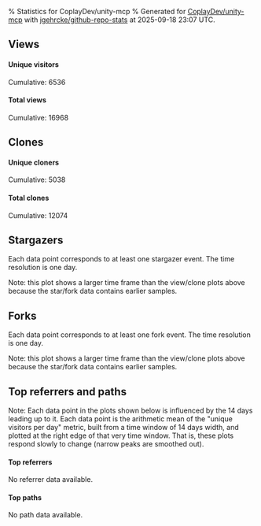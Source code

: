 % Statistics for CoplayDev/unity-mcp
% Generated for [CoplayDev/unity-mcp](https://github.com/CoplayDev/unity-mcp) with [jgehrcke/github-repo-stats](https://github.com/jgehrcke/github-repo-stats) at 2025-09-18 23:07 UTC.


## Views

#### Unique visitors
<div id="chart_views_unique" class="full-width-chart"></div>

Cumulative: 6536

#### Total views
<div id="chart_views_total" class="full-width-chart"></div>

Cumulative: 16968

<div class="pagebreak-for-print"> </div>

## Clones

#### Unique cloners
<div id="chart_clones_unique" class="full-width-chart"></div>

Cumulative: 5038

#### Total clones
<div id="chart_clones_total" class="full-width-chart"></div>

Cumulative: 12074



<div class="pagebreak-for-print"> </div>



## Stargazers

Each data point corresponds to at least one stargazer event.
The time resolution is one day.

<div id="chart_stargazers" class="full-width-chart"></div>


Note: this plot shows a larger time frame than the view/clone plots above because the star/fork data contains earlier samples.



## Forks

Each data point corresponds to at least one fork event.
The time resolution is one day.

<div id="chart_forks" class="full-width-chart"></div>


Note: this plot shows a larger time frame than the view/clone plots above because the star/fork data contains earlier samples.



<div class="pagebreak-for-print"> </div>



## Top referrers and paths


Note: Each data point in the plots shown below is influenced by the 14 days
leading up to it. Each data point is the arithmetic mean of the "unique
visitors per day" metric, built from a time window of 14 days width, and
plotted at the right edge of that very time window. That is, these plots
respond slowly to change (narrow peaks are smoothed out).



#### Top referrers

No referrer data available.



#### Top paths

No path data available.

<script type="text/javascript">
    vegaEmbed('#chart_views_unique', {"$schema": "https://vega.github.io/schema/vega-lite/v4.17.0.json", "config": {"arc": {"fill": "#1b1e23"}, "area": {"fill": "#1b1e23"}, "axisBottom": {"domainColor": "#a9b4c4", "gridColor": "#a9b4c4", "labelColor": "#1b1e23", "labelFont": "relative-mono-11-pitch-pro, Menlo, monospace", "tickColor": "#a9b4c4", "titleColor": "#1b1e23", "titleFont": "relative-mono-11-pitch-pro, Menlo, monospace"}, "axisLeft": {"domainColor": "#a9b4c4", "gridColor": "#a9b4c4", "labelColor": "#1b1e23", "labelFont": "relative-mono-11-pitch-pro, Menlo, monospace", "tickColor": "#a9b4c4", "titleColor": "#1b1e23", "titleFont": "relative-mono-11-pitch-pro, Menlo, monospace"}, "axisX": {"grid": false}, "axisY": {"grid": false, "labelBound": true}, "background": "#FFFFFF", "group": {"fill": "#FFFFFF"}, "header": {"fontWeight": 400, "labelFont": "relative-mono-11-pitch-pro, Menlo, monospace", "titleFont": "relative-mono-11-pitch-pro, Menlo, monospace"}, "legend": {"labelFont": "relative-mono-11-pitch-pro, Menlo, monospace", "symbolSize": 200, "symbolType": "circle", "titleFont": "relative-mono-11-pitch-pro, Menlo, monospace"}, "line": {"color": "#1b1e23", "stroke": "#1b1e23"}, "path": {"stroke": "#1b1e23"}, "point": {"color": "#1b1e23", "cursor": "pointer", "filled": true, "size": 20}, "range": {"category": ["#85a2f7", "#ea9755", "#7eb36a", "#f07071", "#bc85d9", "#e587b6", "#a9b4c4", "#d4c05e", "#64b9c4"]}, "style": {"bar": {"fill": "#1b1e23"}, "text": {"font": "relative-mono-11-pitch-pro, Menlo, monospace", "fontWeight": 400}}, "symbol": {"shape": "circle"}, "title": {"anchor": "start", "font": "relative-mono-11-pitch-pro, Menlo, monospace", "fontWeight": 400}, "trail": {"color": "#1b1e23", "stroke": "#1b1e23"}, "view": {"stroke": null}}, "data": {"name": "data-6ed99026aeda79a6c09bed42f1057279"}, "datasets": {"data-6ed99026aeda79a6c09bed42f1057279": [{"time": "2025-08-31T00:00:00+00:00", "views_total": 111, "views_unique": 51}, {"time": "2025-09-01T00:00:00+00:00", "views_total": 978, "views_unique": 398}, {"time": "2025-09-02T00:00:00+00:00", "views_total": 995, "views_unique": 398}, {"time": "2025-09-03T00:00:00+00:00", "views_total": 1326, "views_unique": 395}, {"time": "2025-09-04T00:00:00+00:00", "views_total": 1059, "views_unique": 377}, {"time": "2025-09-05T00:00:00+00:00", "views_total": 970, "views_unique": 388}, {"time": "2025-09-06T00:00:00+00:00", "views_total": 726, "views_unique": 280}, {"time": "2025-09-07T00:00:00+00:00", "views_total": 748, "views_unique": 268}, {"time": "2025-09-08T00:00:00+00:00", "views_total": 1099, "views_unique": 388}, {"time": "2025-09-09T00:00:00+00:00", "views_total": 1092, "views_unique": 367}, {"time": "2025-09-10T00:00:00+00:00", "views_total": 1028, "views_unique": 377}, {"time": "2025-09-11T00:00:00+00:00", "views_total": 961, "views_unique": 358}, {"time": "2025-09-12T00:00:00+00:00", "views_total": 888, "views_unique": 415}, {"time": "2025-09-13T00:00:00+00:00", "views_total": 679, "views_unique": 267}, {"time": "2025-09-14T00:00:00+00:00", "views_total": 693, "views_unique": 279}, {"time": "2025-09-15T00:00:00+00:00", "views_total": 904, "views_unique": 401}, {"time": "2025-09-16T00:00:00+00:00", "views_total": 1026, "views_unique": 410}, {"time": "2025-09-17T00:00:00+00:00", "views_total": 875, "views_unique": 351}, {"time": "2025-09-18T00:00:00+00:00", "views_total": 810, "views_unique": 368}]}, "encoding": {"tooltip": [{"field": "views_unique", "format": ".1f", "title": "views (u)", "type": "quantitative"}, {"field": "time", "format": "%B %e, %Y", "title": "date", "type": "temporal"}], "x": {"axis": {"labelAngle": 25}, "field": "time", "scale": {"domain": ["2025-08-31", "2025-09-18"]}, "timeUnit": "yearmonthdate", "title": "date", "type": "temporal"}, "y": {"axis": {"values": [1, 10, 50, 100, 500, 1000, 5000, 10000]}, "field": "views_unique", "scale": {"domain": [0, 456.50000000000006], "type": "symlog", "zero": true}, "title": "unique views per day", "type": "quantitative"}}, "height": 200, "mark": {"point": true, "type": "line"}, "padding": 10, "width": "container"}, {"actions": false, "renderer": "svg"}).catch(console.error);
vegaEmbed('#chart_views_total', {"$schema": "https://vega.github.io/schema/vega-lite/v4.17.0.json", "config": {"arc": {"fill": "#1b1e23"}, "area": {"fill": "#1b1e23"}, "axisBottom": {"domainColor": "#a9b4c4", "gridColor": "#a9b4c4", "labelColor": "#1b1e23", "labelFont": "relative-mono-11-pitch-pro, Menlo, monospace", "tickColor": "#a9b4c4", "titleColor": "#1b1e23", "titleFont": "relative-mono-11-pitch-pro, Menlo, monospace"}, "axisLeft": {"domainColor": "#a9b4c4", "gridColor": "#a9b4c4", "labelColor": "#1b1e23", "labelFont": "relative-mono-11-pitch-pro, Menlo, monospace", "tickColor": "#a9b4c4", "titleColor": "#1b1e23", "titleFont": "relative-mono-11-pitch-pro, Menlo, monospace"}, "axisX": {"grid": false}, "axisY": {"grid": false, "labelBound": true}, "background": "#FFFFFF", "group": {"fill": "#FFFFFF"}, "header": {"fontWeight": 400, "labelFont": "relative-mono-11-pitch-pro, Menlo, monospace", "titleFont": "relative-mono-11-pitch-pro, Menlo, monospace"}, "legend": {"labelFont": "relative-mono-11-pitch-pro, Menlo, monospace", "symbolSize": 200, "symbolType": "circle", "titleFont": "relative-mono-11-pitch-pro, Menlo, monospace"}, "line": {"color": "#1b1e23", "stroke": "#1b1e23"}, "path": {"stroke": "#1b1e23"}, "point": {"color": "#1b1e23", "cursor": "pointer", "filled": true, "size": 20}, "range": {"category": ["#85a2f7", "#ea9755", "#7eb36a", "#f07071", "#bc85d9", "#e587b6", "#a9b4c4", "#d4c05e", "#64b9c4"]}, "style": {"bar": {"fill": "#1b1e23"}, "text": {"font": "relative-mono-11-pitch-pro, Menlo, monospace", "fontWeight": 400}}, "symbol": {"shape": "circle"}, "title": {"anchor": "start", "font": "relative-mono-11-pitch-pro, Menlo, monospace", "fontWeight": 400}, "trail": {"color": "#1b1e23", "stroke": "#1b1e23"}, "view": {"stroke": null}}, "data": {"name": "data-6ed99026aeda79a6c09bed42f1057279"}, "datasets": {"data-6ed99026aeda79a6c09bed42f1057279": [{"time": "2025-08-31T00:00:00+00:00", "views_total": 111, "views_unique": 51}, {"time": "2025-09-01T00:00:00+00:00", "views_total": 978, "views_unique": 398}, {"time": "2025-09-02T00:00:00+00:00", "views_total": 995, "views_unique": 398}, {"time": "2025-09-03T00:00:00+00:00", "views_total": 1326, "views_unique": 395}, {"time": "2025-09-04T00:00:00+00:00", "views_total": 1059, "views_unique": 377}, {"time": "2025-09-05T00:00:00+00:00", "views_total": 970, "views_unique": 388}, {"time": "2025-09-06T00:00:00+00:00", "views_total": 726, "views_unique": 280}, {"time": "2025-09-07T00:00:00+00:00", "views_total": 748, "views_unique": 268}, {"time": "2025-09-08T00:00:00+00:00", "views_total": 1099, "views_unique": 388}, {"time": "2025-09-09T00:00:00+00:00", "views_total": 1092, "views_unique": 367}, {"time": "2025-09-10T00:00:00+00:00", "views_total": 1028, "views_unique": 377}, {"time": "2025-09-11T00:00:00+00:00", "views_total": 961, "views_unique": 358}, {"time": "2025-09-12T00:00:00+00:00", "views_total": 888, "views_unique": 415}, {"time": "2025-09-13T00:00:00+00:00", "views_total": 679, "views_unique": 267}, {"time": "2025-09-14T00:00:00+00:00", "views_total": 693, "views_unique": 279}, {"time": "2025-09-15T00:00:00+00:00", "views_total": 904, "views_unique": 401}, {"time": "2025-09-16T00:00:00+00:00", "views_total": 1026, "views_unique": 410}, {"time": "2025-09-17T00:00:00+00:00", "views_total": 875, "views_unique": 351}, {"time": "2025-09-18T00:00:00+00:00", "views_total": 810, "views_unique": 368}]}, "encoding": {"tooltip": [{"field": "views_total", "format": ".1f", "title": "views (t)", "type": "quantitative"}, {"field": "time", "format": "%B %e, %Y", "title": "date", "type": "temporal"}], "x": {"axis": {"labelAngle": 25}, "field": "time", "scale": {"domain": ["2025-08-31", "2025-09-18"]}, "timeUnit": "yearmonthdate", "title": "date", "type": "temporal"}, "y": {"axis": {"values": [1, 10, 50, 100, 500, 1000, 5000, 10000]}, "field": "views_total", "scale": {"domain": [0, 1458.6000000000001], "type": "symlog", "zero": true}, "title": "total views per day", "type": "quantitative"}}, "height": 200, "mark": {"point": true, "type": "line"}, "padding": 10, "width": "container"}, {"actions": false, "renderer": "svg"}).catch(console.error);
vegaEmbed('#chart_clones_unique', {"$schema": "https://vega.github.io/schema/vega-lite/v4.17.0.json", "config": {"arc": {"fill": "#1b1e23"}, "area": {"fill": "#1b1e23"}, "axisBottom": {"domainColor": "#a9b4c4", "gridColor": "#a9b4c4", "labelColor": "#1b1e23", "labelFont": "relative-mono-11-pitch-pro, Menlo, monospace", "tickColor": "#a9b4c4", "titleColor": "#1b1e23", "titleFont": "relative-mono-11-pitch-pro, Menlo, monospace"}, "axisLeft": {"domainColor": "#a9b4c4", "gridColor": "#a9b4c4", "labelColor": "#1b1e23", "labelFont": "relative-mono-11-pitch-pro, Menlo, monospace", "tickColor": "#a9b4c4", "titleColor": "#1b1e23", "titleFont": "relative-mono-11-pitch-pro, Menlo, monospace"}, "axisX": {"grid": false}, "axisY": {"grid": false, "labelBound": true}, "background": "#FFFFFF", "group": {"fill": "#FFFFFF"}, "header": {"fontWeight": 400, "labelFont": "relative-mono-11-pitch-pro, Menlo, monospace", "titleFont": "relative-mono-11-pitch-pro, Menlo, monospace"}, "legend": {"labelFont": "relative-mono-11-pitch-pro, Menlo, monospace", "symbolSize": 200, "symbolType": "circle", "titleFont": "relative-mono-11-pitch-pro, Menlo, monospace"}, "line": {"color": "#1b1e23", "stroke": "#1b1e23"}, "path": {"stroke": "#1b1e23"}, "point": {"color": "#1b1e23", "cursor": "pointer", "filled": true, "size": 20}, "range": {"category": ["#85a2f7", "#ea9755", "#7eb36a", "#f07071", "#bc85d9", "#e587b6", "#a9b4c4", "#d4c05e", "#64b9c4"]}, "style": {"bar": {"fill": "#1b1e23"}, "text": {"font": "relative-mono-11-pitch-pro, Menlo, monospace", "fontWeight": 400}}, "symbol": {"shape": "circle"}, "title": {"anchor": "start", "font": "relative-mono-11-pitch-pro, Menlo, monospace", "fontWeight": 400}, "trail": {"color": "#1b1e23", "stroke": "#1b1e23"}, "view": {"stroke": null}}, "data": {"name": "data-1c070afb9937f116faeeff609693d8ca"}, "datasets": {"data-1c070afb9937f116faeeff609693d8ca": [{"clones_total": 80, "clones_unique": 38, "time": "2025-08-31T00:00:00+00:00"}, {"clones_total": 706, "clones_unique": 287, "time": "2025-09-01T00:00:00+00:00"}, {"clones_total": 861, "clones_unique": 317, "time": "2025-09-02T00:00:00+00:00"}, {"clones_total": 794, "clones_unique": 320, "time": "2025-09-03T00:00:00+00:00"}, {"clones_total": 759, "clones_unique": 290, "time": "2025-09-04T00:00:00+00:00"}, {"clones_total": 770, "clones_unique": 304, "time": "2025-09-05T00:00:00+00:00"}, {"clones_total": 396, "clones_unique": 198, "time": "2025-09-06T00:00:00+00:00"}, {"clones_total": 425, "clones_unique": 203, "time": "2025-09-07T00:00:00+00:00"}, {"clones_total": 765, "clones_unique": 306, "time": "2025-09-08T00:00:00+00:00"}, {"clones_total": 906, "clones_unique": 292, "time": "2025-09-09T00:00:00+00:00"}, {"clones_total": 810, "clones_unique": 303, "time": "2025-09-10T00:00:00+00:00"}, {"clones_total": 669, "clones_unique": 323, "time": "2025-09-11T00:00:00+00:00"}, {"clones_total": 735, "clones_unique": 323, "time": "2025-09-12T00:00:00+00:00"}, {"clones_total": 363, "clones_unique": 162, "time": "2025-09-13T00:00:00+00:00"}, {"clones_total": 451, "clones_unique": 238, "time": "2025-09-14T00:00:00+00:00"}, {"clones_total": 576, "clones_unique": 287, "time": "2025-09-15T00:00:00+00:00"}, {"clones_total": 700, "clones_unique": 306, "time": "2025-09-16T00:00:00+00:00"}, {"clones_total": 708, "clones_unique": 284, "time": "2025-09-17T00:00:00+00:00"}, {"clones_total": 600, "clones_unique": 257, "time": "2025-09-18T00:00:00+00:00"}]}, "encoding": {"tooltip": [{"field": "clones_unique", "format": ".1f", "title": "clones (u)", "type": "quantitative"}, {"field": "time", "format": "%B %e, %Y", "title": "date", "type": "temporal"}], "x": {"axis": {"labelAngle": 25}, "field": "time", "scale": {"domain": ["2025-08-31", "2025-09-18"]}, "timeUnit": "yearmonthdate", "title": "date", "type": "temporal"}, "y": {"axis": {"values": [1, 10, 50, 100, 500, 1000, 5000, 10000]}, "field": "clones_unique", "scale": {"domain": [0, 355.3], "type": "symlog", "zero": true}, "title": "unique clones per day", "type": "quantitative"}}, "height": 200, "mark": {"point": true, "type": "line"}, "padding": 10, "width": "container"}, {"actions": false, "renderer": "svg"}).catch(console.error);
vegaEmbed('#chart_clones_total', {"$schema": "https://vega.github.io/schema/vega-lite/v4.17.0.json", "config": {"arc": {"fill": "#1b1e23"}, "area": {"fill": "#1b1e23"}, "axisBottom": {"domainColor": "#a9b4c4", "gridColor": "#a9b4c4", "labelColor": "#1b1e23", "labelFont": "relative-mono-11-pitch-pro, Menlo, monospace", "tickColor": "#a9b4c4", "titleColor": "#1b1e23", "titleFont": "relative-mono-11-pitch-pro, Menlo, monospace"}, "axisLeft": {"domainColor": "#a9b4c4", "gridColor": "#a9b4c4", "labelColor": "#1b1e23", "labelFont": "relative-mono-11-pitch-pro, Menlo, monospace", "tickColor": "#a9b4c4", "titleColor": "#1b1e23", "titleFont": "relative-mono-11-pitch-pro, Menlo, monospace"}, "axisX": {"grid": false}, "axisY": {"grid": false, "labelBound": true}, "background": "#FFFFFF", "group": {"fill": "#FFFFFF"}, "header": {"fontWeight": 400, "labelFont": "relative-mono-11-pitch-pro, Menlo, monospace", "titleFont": "relative-mono-11-pitch-pro, Menlo, monospace"}, "legend": {"labelFont": "relative-mono-11-pitch-pro, Menlo, monospace", "symbolSize": 200, "symbolType": "circle", "titleFont": "relative-mono-11-pitch-pro, Menlo, monospace"}, "line": {"color": "#1b1e23", "stroke": "#1b1e23"}, "path": {"stroke": "#1b1e23"}, "point": {"color": "#1b1e23", "cursor": "pointer", "filled": true, "size": 20}, "range": {"category": ["#85a2f7", "#ea9755", "#7eb36a", "#f07071", "#bc85d9", "#e587b6", "#a9b4c4", "#d4c05e", "#64b9c4"]}, "style": {"bar": {"fill": "#1b1e23"}, "text": {"font": "relative-mono-11-pitch-pro, Menlo, monospace", "fontWeight": 400}}, "symbol": {"shape": "circle"}, "title": {"anchor": "start", "font": "relative-mono-11-pitch-pro, Menlo, monospace", "fontWeight": 400}, "trail": {"color": "#1b1e23", "stroke": "#1b1e23"}, "view": {"stroke": null}}, "data": {"name": "data-1c070afb9937f116faeeff609693d8ca"}, "datasets": {"data-1c070afb9937f116faeeff609693d8ca": [{"clones_total": 80, "clones_unique": 38, "time": "2025-08-31T00:00:00+00:00"}, {"clones_total": 706, "clones_unique": 287, "time": "2025-09-01T00:00:00+00:00"}, {"clones_total": 861, "clones_unique": 317, "time": "2025-09-02T00:00:00+00:00"}, {"clones_total": 794, "clones_unique": 320, "time": "2025-09-03T00:00:00+00:00"}, {"clones_total": 759, "clones_unique": 290, "time": "2025-09-04T00:00:00+00:00"}, {"clones_total": 770, "clones_unique": 304, "time": "2025-09-05T00:00:00+00:00"}, {"clones_total": 396, "clones_unique": 198, "time": "2025-09-06T00:00:00+00:00"}, {"clones_total": 425, "clones_unique": 203, "time": "2025-09-07T00:00:00+00:00"}, {"clones_total": 765, "clones_unique": 306, "time": "2025-09-08T00:00:00+00:00"}, {"clones_total": 906, "clones_unique": 292, "time": "2025-09-09T00:00:00+00:00"}, {"clones_total": 810, "clones_unique": 303, "time": "2025-09-10T00:00:00+00:00"}, {"clones_total": 669, "clones_unique": 323, "time": "2025-09-11T00:00:00+00:00"}, {"clones_total": 735, "clones_unique": 323, "time": "2025-09-12T00:00:00+00:00"}, {"clones_total": 363, "clones_unique": 162, "time": "2025-09-13T00:00:00+00:00"}, {"clones_total": 451, "clones_unique": 238, "time": "2025-09-14T00:00:00+00:00"}, {"clones_total": 576, "clones_unique": 287, "time": "2025-09-15T00:00:00+00:00"}, {"clones_total": 700, "clones_unique": 306, "time": "2025-09-16T00:00:00+00:00"}, {"clones_total": 708, "clones_unique": 284, "time": "2025-09-17T00:00:00+00:00"}, {"clones_total": 600, "clones_unique": 257, "time": "2025-09-18T00:00:00+00:00"}]}, "encoding": {"tooltip": [{"field": "clones_total", "format": ".1f", "title": "clones (t)", "type": "quantitative"}, {"field": "time", "format": "%B %e, %Y", "title": "date", "type": "temporal"}], "x": {"axis": {"labelAngle": 25}, "field": "time", "scale": {"domain": ["2025-08-31", "2025-09-18"]}, "timeUnit": "yearmonthdate", "title": "date", "type": "temporal"}, "y": {"axis": {"values": [1, 10, 50, 100, 500, 1000, 5000, 10000]}, "field": "clones_total", "scale": {"domain": [0, 996.6000000000001], "type": "symlog", "zero": true}, "title": "total clones per day", "type": "quantitative"}}, "height": 200, "mark": {"point": true, "type": "line"}, "padding": 10, "width": "container"}, {"actions": false, "renderer": "svg"}).catch(console.error);
vegaEmbed('#chart_stargazers', {"$schema": "https://vega.github.io/schema/vega-lite/v4.17.0.json", "config": {"arc": {"fill": "#1b1e23"}, "area": {"fill": "#1b1e23"}, "axisBottom": {"domainColor": "#a9b4c4", "gridColor": "#a9b4c4", "labelColor": "#1b1e23", "labelFont": "relative-mono-11-pitch-pro, Menlo, monospace", "tickColor": "#a9b4c4", "titleColor": "#1b1e23", "titleFont": "relative-mono-11-pitch-pro, Menlo, monospace"}, "axisLeft": {"domainColor": "#a9b4c4", "gridColor": "#a9b4c4", "labelColor": "#1b1e23", "labelFont": "relative-mono-11-pitch-pro, Menlo, monospace", "tickColor": "#a9b4c4", "titleColor": "#1b1e23", "titleFont": "relative-mono-11-pitch-pro, Menlo, monospace"}, "axisX": {"grid": false}, "axisY": {"grid": false}, "background": "#FFFFFF", "group": {"fill": "#FFFFFF"}, "header": {"fontWeight": 400, "labelFont": "relative-mono-11-pitch-pro, Menlo, monospace", "titleFont": "relative-mono-11-pitch-pro, Menlo, monospace"}, "legend": {"labelFont": "relative-mono-11-pitch-pro, Menlo, monospace", "symbolSize": 200, "symbolType": "circle", "titleFont": "relative-mono-11-pitch-pro, Menlo, monospace"}, "line": {"color": "#1b1e23", "stroke": "#1b1e23"}, "path": {"stroke": "#1b1e23"}, "point": {"color": "#1b1e23", "cursor": "pointer", "filled": true, "size": 50}, "range": {"category": ["#85a2f7", "#ea9755", "#7eb36a", "#f07071", "#bc85d9", "#e587b6", "#a9b4c4", "#d4c05e", "#64b9c4"]}, "style": {"bar": {"fill": "#1b1e23"}, "text": {"font": "relative-mono-11-pitch-pro, Menlo, monospace", "fontWeight": 400}}, "symbol": {"shape": "circle"}, "title": {"anchor": "start", "font": "relative-mono-11-pitch-pro, Menlo, monospace", "fontWeight": 400}, "trail": {"color": "#1b1e23", "stroke": "#1b1e23"}, "view": {"stroke": null}}, "data": {"name": "data-f3e8d4d88613440062b0e4378e3e5a21"}, "datasets": {"data-f3e8d4d88613440062b0e4378e3e5a21": [{"stars_cumulative": 389, "time": "2025-03-18T00:00:00+00:00"}, {"stars_cumulative": 694, "time": "2025-03-19T20:00:00+00:00"}, {"stars_cumulative": 789, "time": "2025-03-21T16:00:00+00:00"}, {"stars_cumulative": 909, "time": "2025-03-23T12:00:00+00:00"}, {"stars_cumulative": 997, "time": "2025-03-25T08:00:00+00:00"}, {"stars_cumulative": 1062, "time": "2025-03-27T04:00:00+00:00"}, {"stars_cumulative": 1110, "time": "2025-03-29T00:00:00+00:00"}, {"stars_cumulative": 1168, "time": "2025-03-30T20:00:00+00:00"}, {"stars_cumulative": 1218, "time": "2025-04-01T16:00:00+00:00"}, {"stars_cumulative": 1268, "time": "2025-04-03T12:00:00+00:00"}, {"stars_cumulative": 1325, "time": "2025-04-05T08:00:00+00:00"}, {"stars_cumulative": 1378, "time": "2025-04-07T04:00:00+00:00"}, {"stars_cumulative": 1439, "time": "2025-04-09T00:00:00+00:00"}, {"stars_cumulative": 1484, "time": "2025-04-10T20:00:00+00:00"}, {"stars_cumulative": 1518, "time": "2025-04-12T16:00:00+00:00"}, {"stars_cumulative": 1563, "time": "2025-04-14T12:00:00+00:00"}, {"stars_cumulative": 1597, "time": "2025-04-16T08:00:00+00:00"}, {"stars_cumulative": 1639, "time": "2025-04-18T04:00:00+00:00"}, {"stars_cumulative": 1678, "time": "2025-04-20T00:00:00+00:00"}, {"stars_cumulative": 1710, "time": "2025-04-21T20:00:00+00:00"}, {"stars_cumulative": 1758, "time": "2025-04-23T16:00:00+00:00"}, {"stars_cumulative": 1780, "time": "2025-04-25T12:00:00+00:00"}, {"stars_cumulative": 1802, "time": "2025-04-27T08:00:00+00:00"}, {"stars_cumulative": 1823, "time": "2025-04-29T04:00:00+00:00"}, {"stars_cumulative": 1835, "time": "2025-05-01T00:00:00+00:00"}, {"stars_cumulative": 1847, "time": "2025-05-02T20:00:00+00:00"}, {"stars_cumulative": 1867, "time": "2025-05-04T16:00:00+00:00"}, {"stars_cumulative": 1900, "time": "2025-05-06T12:00:00+00:00"}, {"stars_cumulative": 1911, "time": "2025-05-08T08:00:00+00:00"}, {"stars_cumulative": 1922, "time": "2025-05-10T04:00:00+00:00"}, {"stars_cumulative": 1941, "time": "2025-05-12T00:00:00+00:00"}, {"stars_cumulative": 1956, "time": "2025-05-13T20:00:00+00:00"}, {"stars_cumulative": 1967, "time": "2025-05-15T16:00:00+00:00"}, {"stars_cumulative": 1980, "time": "2025-05-17T12:00:00+00:00"}, {"stars_cumulative": 1991, "time": "2025-05-19T08:00:00+00:00"}, {"stars_cumulative": 2000, "time": "2025-05-21T04:00:00+00:00"}, {"stars_cumulative": 2021, "time": "2025-05-23T00:00:00+00:00"}, {"stars_cumulative": 2028, "time": "2025-05-24T20:00:00+00:00"}, {"stars_cumulative": 2049, "time": "2025-05-26T16:00:00+00:00"}, {"stars_cumulative": 2063, "time": "2025-05-28T12:00:00+00:00"}, {"stars_cumulative": 2077, "time": "2025-05-30T08:00:00+00:00"}, {"stars_cumulative": 2096, "time": "2025-06-01T04:00:00+00:00"}, {"stars_cumulative": 2114, "time": "2025-06-03T00:00:00+00:00"}, {"stars_cumulative": 2125, "time": "2025-06-04T20:00:00+00:00"}, {"stars_cumulative": 2141, "time": "2025-06-06T16:00:00+00:00"}, {"stars_cumulative": 2160, "time": "2025-06-08T12:00:00+00:00"}, {"stars_cumulative": 2178, "time": "2025-06-10T08:00:00+00:00"}, {"stars_cumulative": 2193, "time": "2025-06-12T04:00:00+00:00"}, {"stars_cumulative": 2203, "time": "2025-06-14T00:00:00+00:00"}, {"stars_cumulative": 2224, "time": "2025-06-15T20:00:00+00:00"}, {"stars_cumulative": 2243, "time": "2025-06-17T16:00:00+00:00"}, {"stars_cumulative": 2258, "time": "2025-06-19T12:00:00+00:00"}, {"stars_cumulative": 2274, "time": "2025-06-21T08:00:00+00:00"}, {"stars_cumulative": 2282, "time": "2025-06-23T04:00:00+00:00"}, {"stars_cumulative": 2299, "time": "2025-06-25T00:00:00+00:00"}, {"stars_cumulative": 2315, "time": "2025-06-26T20:00:00+00:00"}, {"stars_cumulative": 2326, "time": "2025-06-28T16:00:00+00:00"}, {"stars_cumulative": 2341, "time": "2025-06-30T12:00:00+00:00"}, {"stars_cumulative": 2355, "time": "2025-07-02T08:00:00+00:00"}, {"stars_cumulative": 2371, "time": "2025-07-04T04:00:00+00:00"}, {"stars_cumulative": 2384, "time": "2025-07-06T00:00:00+00:00"}, {"stars_cumulative": 2403, "time": "2025-07-07T20:00:00+00:00"}, {"stars_cumulative": 2429, "time": "2025-07-09T16:00:00+00:00"}, {"stars_cumulative": 2441, "time": "2025-07-11T12:00:00+00:00"}, {"stars_cumulative": 2464, "time": "2025-07-13T08:00:00+00:00"}, {"stars_cumulative": 2487, "time": "2025-07-15T04:00:00+00:00"}, {"stars_cumulative": 2506, "time": "2025-07-17T00:00:00+00:00"}, {"stars_cumulative": 2525, "time": "2025-07-18T20:00:00+00:00"}, {"stars_cumulative": 2541, "time": "2025-07-20T16:00:00+00:00"}, {"stars_cumulative": 2555, "time": "2025-07-22T12:00:00+00:00"}, {"stars_cumulative": 2569, "time": "2025-07-24T08:00:00+00:00"}, {"stars_cumulative": 2593, "time": "2025-07-26T04:00:00+00:00"}, {"stars_cumulative": 2610, "time": "2025-07-28T00:00:00+00:00"}, {"stars_cumulative": 2640, "time": "2025-07-29T20:00:00+00:00"}, {"stars_cumulative": 2661, "time": "2025-07-31T16:00:00+00:00"}, {"stars_cumulative": 2680, "time": "2025-08-02T12:00:00+00:00"}, {"stars_cumulative": 2703, "time": "2025-08-04T08:00:00+00:00"}, {"stars_cumulative": 2722, "time": "2025-08-06T04:00:00+00:00"}, {"stars_cumulative": 2743, "time": "2025-08-08T00:00:00+00:00"}, {"stars_cumulative": 2759, "time": "2025-08-09T20:00:00+00:00"}, {"stars_cumulative": 2792, "time": "2025-08-11T16:00:00+00:00"}, {"stars_cumulative": 2818, "time": "2025-08-13T12:00:00+00:00"}, {"stars_cumulative": 2849, "time": "2025-08-15T08:00:00+00:00"}, {"stars_cumulative": 2883, "time": "2025-08-17T04:00:00+00:00"}, {"stars_cumulative": 2914, "time": "2025-08-19T00:00:00+00:00"}, {"stars_cumulative": 2940, "time": "2025-08-20T20:00:00+00:00"}, {"stars_cumulative": 2949, "time": "2025-08-22T16:00:00+00:00"}, {"stars_cumulative": 2969, "time": "2025-08-24T12:00:00+00:00"}, {"stars_cumulative": 2992, "time": "2025-08-26T08:00:00+00:00"}, {"stars_cumulative": 3011, "time": "2025-08-28T04:00:00+00:00"}, {"stars_cumulative": 3027, "time": "2025-08-30T00:00:00+00:00"}, {"stars_cumulative": 3048, "time": "2025-08-31T20:00:00+00:00"}, {"stars_cumulative": 3069, "time": "2025-09-02T16:00:00+00:00"}, {"stars_cumulative": 3084, "time": "2025-09-04T12:00:00+00:00"}, {"stars_cumulative": 3097, "time": "2025-09-06T08:00:00+00:00"}, {"stars_cumulative": 3124, "time": "2025-09-08T04:00:00+00:00"}, {"stars_cumulative": 3137, "time": "2025-09-10T00:00:00+00:00"}, {"stars_cumulative": 3146, "time": "2025-09-11T20:00:00+00:00"}, {"stars_cumulative": 3163, "time": "2025-09-13T16:00:00+00:00"}, {"stars_cumulative": 3179, "time": "2025-09-15T12:00:00+00:00"}, {"stars_cumulative": 3198, "time": "2025-09-17T08:00:00+00:00"}]}, "encoding": {"tooltip": [{"field": "stars_cumulative", "format": "d", "title": "stars", "type": "quantitative"}, {"field": "time", "format": "%B %e, %Y", "title": "date", "type": "temporal"}], "x": {"axis": {"labelAngle": 25}, "field": "time", "scale": {"domain": ["2025-03-18", "2025-09-18"]}, "timeUnit": "yearmonthdate", "title": "date", "type": "temporal"}, "y": {"field": "stars_cumulative", "scale": {"domain": [0, 3517.8], "zero": true}, "title": "stargazer count (cumulative)", "type": "quantitative"}}, "height": 300, "mark": {"point": true, "type": "line"}, "padding": 10, "width": "container"}, {"actions": false, "renderer": "svg"}).catch(console.error);
vegaEmbed('#chart_forks', {"$schema": "https://vega.github.io/schema/vega-lite/v4.17.0.json", "config": {"arc": {"fill": "#1b1e23"}, "area": {"fill": "#1b1e23"}, "axisBottom": {"domainColor": "#a9b4c4", "gridColor": "#a9b4c4", "labelColor": "#1b1e23", "labelFont": "relative-mono-11-pitch-pro, Menlo, monospace", "tickColor": "#a9b4c4", "titleColor": "#1b1e23", "titleFont": "relative-mono-11-pitch-pro, Menlo, monospace"}, "axisLeft": {"domainColor": "#a9b4c4", "gridColor": "#a9b4c4", "labelColor": "#1b1e23", "labelFont": "relative-mono-11-pitch-pro, Menlo, monospace", "tickColor": "#a9b4c4", "titleColor": "#1b1e23", "titleFont": "relative-mono-11-pitch-pro, Menlo, monospace"}, "axisX": {"grid": false}, "axisY": {"grid": false}, "background": "#FFFFFF", "group": {"fill": "#FFFFFF"}, "header": {"fontWeight": 400, "labelFont": "relative-mono-11-pitch-pro, Menlo, monospace", "titleFont": "relative-mono-11-pitch-pro, Menlo, monospace"}, "legend": {"labelFont": "relative-mono-11-pitch-pro, Menlo, monospace", "symbolSize": 200, "symbolType": "circle", "titleFont": "relative-mono-11-pitch-pro, Menlo, monospace"}, "line": {"color": "#1b1e23", "stroke": "#1b1e23"}, "path": {"stroke": "#1b1e23"}, "point": {"color": "#1b1e23", "cursor": "pointer", "filled": true, "size": 50}, "range": {"category": ["#85a2f7", "#ea9755", "#7eb36a", "#f07071", "#bc85d9", "#e587b6", "#a9b4c4", "#d4c05e", "#64b9c4"]}, "style": {"bar": {"fill": "#1b1e23"}, "text": {"font": "relative-mono-11-pitch-pro, Menlo, monospace", "fontWeight": 400}}, "symbol": {"shape": "circle"}, "title": {"anchor": "start", "font": "relative-mono-11-pitch-pro, Menlo, monospace", "fontWeight": 400}, "trail": {"color": "#1b1e23", "stroke": "#1b1e23"}, "view": {"stroke": null}}, "data": {"name": "data-16e20835d5cf82f84a14739a37859b26"}, "datasets": {"data-16e20835d5cf82f84a14739a37859b26": [{"forks_cumulative": 54.0, "time": "2025-03-18T00:00:00+00:00"}, {"forks_cumulative": 84.0, "time": "2025-03-19T20:00:00+00:00"}, {"forks_cumulative": 96.0, "time": "2025-03-21T16:00:00+00:00"}, {"forks_cumulative": 109.0, "time": "2025-03-23T12:00:00+00:00"}, {"forks_cumulative": 124.0, "time": "2025-03-25T08:00:00+00:00"}, {"forks_cumulative": 133.0, "time": "2025-03-27T04:00:00+00:00"}, {"forks_cumulative": 140.0, "time": "2025-03-29T00:00:00+00:00"}, {"forks_cumulative": 156.0, "time": "2025-03-30T20:00:00+00:00"}, {"forks_cumulative": 165.0, "time": "2025-04-01T16:00:00+00:00"}, {"forks_cumulative": 174.0, "time": "2025-04-03T12:00:00+00:00"}, {"forks_cumulative": 179.0, "time": "2025-04-05T08:00:00+00:00"}, {"forks_cumulative": 185.0, "time": "2025-04-07T04:00:00+00:00"}, {"forks_cumulative": 194.0, "time": "2025-04-09T00:00:00+00:00"}, {"forks_cumulative": 200.0, "time": "2025-04-10T20:00:00+00:00"}, {"forks_cumulative": 204.0, "time": "2025-04-12T16:00:00+00:00"}, {"forks_cumulative": 207.0, "time": "2025-04-14T12:00:00+00:00"}, {"forks_cumulative": 215.0, "time": "2025-04-16T08:00:00+00:00"}, {"forks_cumulative": 223.0, "time": "2025-04-18T04:00:00+00:00"}, {"forks_cumulative": 227.0, "time": "2025-04-20T00:00:00+00:00"}, {"forks_cumulative": 233.0, "time": "2025-04-21T20:00:00+00:00"}, {"forks_cumulative": 235.0, "time": "2025-04-23T16:00:00+00:00"}, {"forks_cumulative": 238.0, "time": "2025-04-25T12:00:00+00:00"}, {"forks_cumulative": 241.0, "time": "2025-04-27T08:00:00+00:00"}, {"forks_cumulative": 245.0, "time": "2025-04-29T04:00:00+00:00"}, {"forks_cumulative": 249.0, "time": "2025-05-01T00:00:00+00:00"}, {"forks_cumulative": 251.0, "time": "2025-05-02T20:00:00+00:00"}, {"forks_cumulative": 252.0, "time": "2025-05-04T16:00:00+00:00"}, {"forks_cumulative": 254.0, "time": "2025-05-06T12:00:00+00:00"}, {"forks_cumulative": 259.0, "time": "2025-05-08T08:00:00+00:00"}, {"forks_cumulative": 260.0, "time": "2025-05-10T04:00:00+00:00"}, {"forks_cumulative": 265.0, "time": "2025-05-12T00:00:00+00:00"}, {"forks_cumulative": 268.0, "time": "2025-05-15T16:00:00+00:00"}, {"forks_cumulative": 269.0, "time": "2025-05-17T12:00:00+00:00"}, {"forks_cumulative": 271.0, "time": "2025-05-19T08:00:00+00:00"}, {"forks_cumulative": 274.0, "time": "2025-05-21T04:00:00+00:00"}, {"forks_cumulative": 277.0, "time": "2025-05-23T00:00:00+00:00"}, {"forks_cumulative": 279.0, "time": "2025-05-24T20:00:00+00:00"}, {"forks_cumulative": 282.0, "time": "2025-05-26T16:00:00+00:00"}, {"forks_cumulative": 283.0, "time": "2025-05-28T12:00:00+00:00"}, {"forks_cumulative": 285.0, "time": "2025-06-01T04:00:00+00:00"}, {"forks_cumulative": 287.0, "time": "2025-06-03T00:00:00+00:00"}, {"forks_cumulative": 288.0, "time": "2025-06-04T20:00:00+00:00"}, {"forks_cumulative": 289.0, "time": "2025-06-06T16:00:00+00:00"}, {"forks_cumulative": 291.0, "time": "2025-06-10T08:00:00+00:00"}, {"forks_cumulative": 292.0, "time": "2025-06-12T04:00:00+00:00"}, {"forks_cumulative": 294.0, "time": "2025-06-14T00:00:00+00:00"}, {"forks_cumulative": 295.0, "time": "2025-06-15T20:00:00+00:00"}, {"forks_cumulative": 298.0, "time": "2025-06-17T16:00:00+00:00"}, {"forks_cumulative": 300.0, "time": "2025-06-19T12:00:00+00:00"}, {"forks_cumulative": 304.0, "time": "2025-06-21T08:00:00+00:00"}, {"forks_cumulative": 305.0, "time": "2025-06-23T04:00:00+00:00"}, {"forks_cumulative": 306.0, "time": "2025-06-25T00:00:00+00:00"}, {"forks_cumulative": 309.0, "time": "2025-06-26T20:00:00+00:00"}, {"forks_cumulative": 310.0, "time": "2025-06-28T16:00:00+00:00"}, {"forks_cumulative": 314.0, "time": "2025-06-30T12:00:00+00:00"}, {"forks_cumulative": 316.0, "time": "2025-07-02T08:00:00+00:00"}, {"forks_cumulative": 317.0, "time": "2025-07-04T04:00:00+00:00"}, {"forks_cumulative": 322.0, "time": "2025-07-06T00:00:00+00:00"}, {"forks_cumulative": 324.0, "time": "2025-07-07T20:00:00+00:00"}, {"forks_cumulative": 326.0, "time": "2025-07-09T16:00:00+00:00"}, {"forks_cumulative": 327.0, "time": "2025-07-11T12:00:00+00:00"}, {"forks_cumulative": 331.0, "time": "2025-07-13T08:00:00+00:00"}, {"forks_cumulative": 332.0, "time": "2025-07-15T04:00:00+00:00"}, {"forks_cumulative": 336.0, "time": "2025-07-17T00:00:00+00:00"}, {"forks_cumulative": 338.0, "time": "2025-07-18T20:00:00+00:00"}, {"forks_cumulative": 340.0, "time": "2025-07-20T16:00:00+00:00"}, {"forks_cumulative": 341.0, "time": "2025-07-22T12:00:00+00:00"}, {"forks_cumulative": 344.0, "time": "2025-07-24T08:00:00+00:00"}, {"forks_cumulative": 347.0, "time": "2025-07-26T04:00:00+00:00"}, {"forks_cumulative": 351.0, "time": "2025-07-28T00:00:00+00:00"}, {"forks_cumulative": 353.0, "time": "2025-07-29T20:00:00+00:00"}, {"forks_cumulative": 356.0, "time": "2025-07-31T16:00:00+00:00"}, {"forks_cumulative": 359.0, "time": "2025-08-02T12:00:00+00:00"}, {"forks_cumulative": 360.0, "time": "2025-08-06T04:00:00+00:00"}, {"forks_cumulative": 362.0, "time": "2025-08-09T20:00:00+00:00"}, {"forks_cumulative": 364.0, "time": "2025-08-11T16:00:00+00:00"}, {"forks_cumulative": 369.0, "time": "2025-08-13T12:00:00+00:00"}, {"forks_cumulative": 374.0, "time": "2025-08-15T08:00:00+00:00"}, {"forks_cumulative": 375.0, "time": "2025-08-17T04:00:00+00:00"}, {"forks_cumulative": 377.0, "time": "2025-08-19T00:00:00+00:00"}, {"forks_cumulative": 379.0, "time": "2025-08-20T20:00:00+00:00"}, {"forks_cumulative": 381.0, "time": "2025-08-22T16:00:00+00:00"}, {"forks_cumulative": 382.0, "time": "2025-08-24T12:00:00+00:00"}, {"forks_cumulative": 383.0, "time": "2025-08-26T08:00:00+00:00"}, {"forks_cumulative": 386.0, "time": "2025-08-28T04:00:00+00:00"}, {"forks_cumulative": 388.0, "time": "2025-08-30T00:00:00+00:00"}, {"forks_cumulative": 390.0, "time": "2025-08-31T20:00:00+00:00"}, {"forks_cumulative": 394.0, "time": "2025-09-02T16:00:00+00:00"}, {"forks_cumulative": 395.0, "time": "2025-09-04T12:00:00+00:00"}, {"forks_cumulative": 399.0, "time": "2025-09-06T08:00:00+00:00"}, {"forks_cumulative": 403.0, "time": "2025-09-08T04:00:00+00:00"}, {"forks_cumulative": 404.0, "time": "2025-09-10T00:00:00+00:00"}, {"forks_cumulative": 406.0, "time": "2025-09-11T20:00:00+00:00"}, {"forks_cumulative": 408.0, "time": "2025-09-13T16:00:00+00:00"}, {"forks_cumulative": 410.0, "time": "2025-09-15T12:00:00+00:00"}, {"forks_cumulative": 412.0, "time": "2025-09-17T08:00:00+00:00"}]}, "encoding": {"tooltip": [{"field": "forks_cumulative", "format": "d", "title": "forks", "type": "quantitative"}, {"field": "time", "format": "%B %e, %Y", "title": "date", "type": "temporal"}], "x": {"axis": {"labelAngle": 25}, "field": "time", "scale": {"domain": ["2025-03-18", "2025-09-18"]}, "timeUnit": "yearmonthdate", "title": "date", "type": "temporal"}, "y": {"field": "forks_cumulative", "scale": {"domain": [0, 453.20000000000005], "zero": true}, "title": "fork count (cumulative)", "type": "quantitative"}}, "height": 300, "mark": {"point": true, "type": "line"}, "padding": 10, "width": "container"}, {"actions": false, "renderer": "svg"}).catch(console.error);
    </script>
